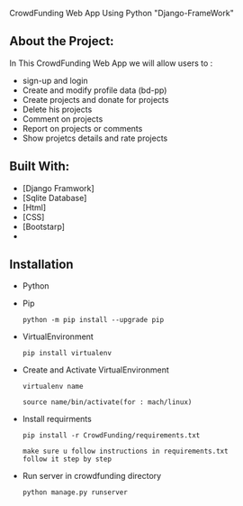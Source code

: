CrowdFunding Web App Using Python "Django-FrameWork"

## About the Project:
In This CrowdFunding Web App we will allow users to :
- sign-up and login
- Create and modify profile data (bd-pp)
- Create projects and donate for projects 
- Delete his projects
- Comment on projects
- Report on projects or comments 
- Show projetcs details and rate projects

## Built With:
* [Django Framwork]
* [Sqlite Database]
* [Html]
* [CSS]
* [Bootstarp]
* 
## Installation
- Python 
- Pip  
	``` 
	python -m pip install --upgrade pip 
	```
- VirtualEnvironment
	```
	pip install virtualenv
	```
- Create and Activate VirtualEnvironment
	```
	virtualenv name
	```
	```
	source name/bin/activate(for : mach/linux)
	
	```
- Install requirments
	```
	pip install -r CrowdFunding/requirements.txt
	
	make sure u follow instructions in requirements.txt 
	follow it step by step 
	
	```
	
- Run server in crowdfunding directory
	```
	python manage.py runserver
	```

